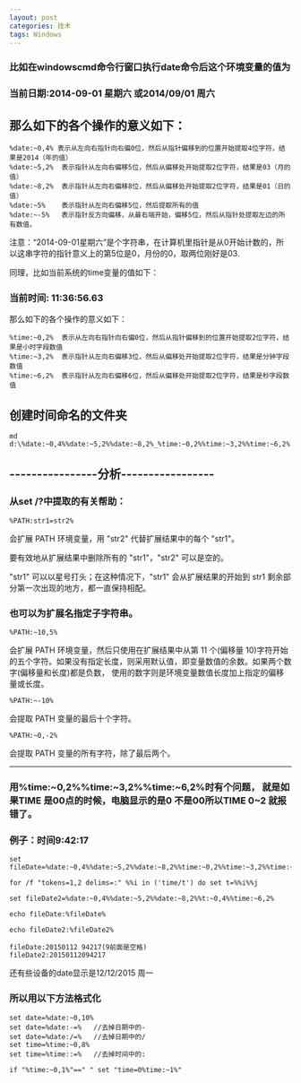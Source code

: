 ```yaml
---
layout: post
categories: 技术
tags: Windows   
---
```


### 比如在windowscmd命令行窗口执行date命令后这个环境变量的值为

### 当前日期:2014-09-01 星期六 或2014/09/01 周六

## 那么如下的各个操作的意义如下：

	%date:~0,4% 表示从左向右指针向右偏0位，然后从指针偏移到的位置开始提取4位字符，结果是2014（年的值）      
	%date:~5,2%  表示指针从左向右偏移5位，然后从偏移处开始提取2位字符，结果是03（月的值）
	%date:~8,2%  表示指针从左向右偏移8位，然后从偏移处开始提取2位字符，结果是01（日的值）
	%date:~5%    表示指针从左向右偏移5位，然后提取所有的值
	%date:~-5%   表示指针反方向偏移，从最右端开始，偏移5位，然后从指针处提取左边的所有数值。

注意：“2014-09-01星期六”是个字符串，在计算机里指针是从0开始计数的，所以这串字符的指针意义上的第5位是0，月份的0，取两位刚好是03.

同理，比如当前系统的time变量的值如下：

### 当前时间: 11:36:56.63

那么如下的各个操作的意义如下：

	%time:~0,2%  表示从左向右指针向右偏0位，然后从指针偏移到的位置开始提取2位字符，结果是小时字段数值
	%time:~3,2%  表示指针从左向右偏移3位，然后从偏移处开始提取2位字符，结果是分钟字段数值
	%time:~6,2%  表示指针从左向右偏移6位，然后从偏移处开始提取2位字符，结果是秒字段数值


##  创建时间命名的文件夹

	md d:\%date:~0,4%%date:~5,2%%date:~8,2%_%time:~0,2%%time:~3,2%%time:~6,2%



## ----------------分析-----------------

### 从set /?中提取的有关帮助： 

    %PATH:str1=str2%

会扩展 PATH 环境变量，用 "str2" 代替扩展结果中的每个 "str1"。

要有效地从扩展结果中删除所有的 "str1"，"str2" 可以是空的。

"str1" 可以以星号打头；在这种情况下，"str1" 会从扩展结果的开始到 str1 剩余部分第一次出现的地方，都一直保持相配。


###  也可以为扩展名指定子字符串。

    %PATH:~10,5% 

会扩展 PATH 环境变量，然后只使用在扩展结果中从第 11 个(偏移量 10)字符开始的五个字符。如果没有指定长度，则采用默认值，即变量数值的余数。如果两个数字(偏移量和长度)都是负数， 
使用的数字则是环境变量数值长度加上指定的偏移量或长度。 

    %PATH:~-10% 

会提取 PATH 变量的最后十个字符。 

    %PATH:~0,-2% 

会提取 PATH 变量的所有字符，除了最后两个。



----------------------------------

### 用%time:~0,2%%time:~3,2%%time:~6,2%时有个问题， 就是如果TIME 是00点的时候，电脑显示的是0 不是00所以TIME 0~2 就报错了。

### 例子：时间9:42:17

	set fileDate=%date:~0,4%%date:~5,2%%date:~8,2%%time:~0,2%%time:~3,2%%time:~6,2%
	
	for /f "tokens=1,2 delims=:" %%i in ('time/t') do set t=%%i%%j
	
	set fileDate2=%date:~0,4%%date:~5,2%%date:~8,2%%t:~0,4%%time:~6,2%
	
	echo fileDate:%fileDate%
	
	echo fileDate2:%fileDate2%

	fileDate:20150112 94217(9前面是空格)
	fileDate2:20150112094217

还有些设备的date显示是12/12/2015 周一

### 所以用以下方法格式化

	set date=%date:~0,10%
	set date=%date:-=%   //去掉日期中的-
	set date=%date:/=%   //去掉日期中的/
	set time=%time:~0,8%
	set time=%time::=%   //去掉时间中的:
	
	if "%time:~0,1%"==" " set "time=0%time:~1%"

